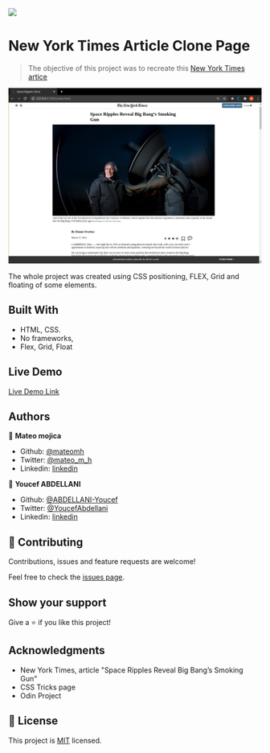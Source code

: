 ![](https://img.shields.io/badge/Microverse-blueviolet)

# New York Times Article Clone Page

> The objective of this project was to recreate this [New York Times artice](https://www.nytimes.com/2014/03/18/science/space/detection-of-waves-in-space-buttresses-landmark-theory-of-big-bang.html?_r=0&auth=login-google)

![screenshot](./app_screenshot.png)

The whole project was created using CSS positioning, FLEX, Grid and floating of some elements.

## Built With

- HTML, CSS.
- No frameworks,
- Flex, Grid, Float

## Live Demo

[Live Demo Link](https://raw.githack.com/mateomh/newyork_times_clone/times_clone_page/index.html)


## Authors

👤 **Mateo mojica**

- Github: [@mateomh](https://github.com/mateomh)
- Twitter: [@mateo_m_h](https://twitter.com/mateo_m_h)
- Linkedin: [linkedin](https://linkedin.com/mateo_mojica_hernandez)

👤 **Youcef ABDELLANI**

- Github: [@ABDELLANI-Youcef](https://github.com/ABDELLANI-Youcef)
- Twitter: [@YoucefAbdellani](https://twitter.com/YoucefAbdellani)
- Linkedin: [linkedin](https://www.linkedin.com/in/youcef-abdellani-b79361124/)

## 🤝 Contributing

Contributions, issues and feature requests are welcome!

Feel free to check the [issues page](issues/).

## Show your support

Give a ⭐️ if you like this project!

## Acknowledgments

- New York Times, article "Space Ripples Reveal Big Bang’s Smoking Gun"
- CSS Tricks page
- Odin Project

## 📝 License

This project is [MIT](lic.url) licensed.